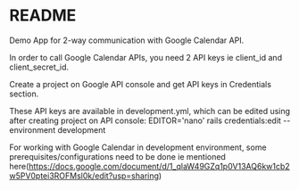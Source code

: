 # README
Demo App for 2-way communication with Google Calendar API.

In order to call Google Calendar APIs, you need 2 API keys ie client_id and client_secret_id.

Create a project on Google API console and get API keys in Credentials section.

These API keys are available in development.yml, which can be edited using after creating project on API console:
EDITOR='nano' rails credentials:edit --environment development

For working with Google Calendar in development environment, some prerequisites/configurations need to be done ie mentioned here(https://docs.google.com/document/d/1_qlaW49GZq1p0V13AQ6kw1cb2w5PV0ptei3ROFMsl0k/edit?usp=sharing)